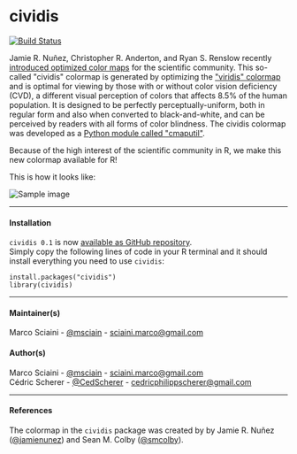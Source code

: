 # cividis

[![Build Status](https://travis-ci.org/marcosci/cividis.svg?branch=master)](https://travis-ci.org/marcosci/cividis)

Jamie R. Nuñez, Christopher R. Anderton, and Ryan S. Renslow recently
[introduced optimized color maps](https://arxiv.org/ftp/arxiv/papers/1712/1712.01662.pdf)
for the scientific community. This so-called "cividis" colormap is generated
by optimizing the ["viridis" colormap](https://bids.github.io/colormap/) and is
optimal for viewing by those with or without color vision deficiency (CVD), a
different visual perception of colors that affects 8.5% of the human population.
It is designed to be perfectly perceptually-uniform, both in regular form and
also when converted to black-and-white, and can be perceived by readers with
all forms of color blindness. The cividis colormap was developed as a
[Python module called "cmaputil"](https://github.com/pnnl/cmaputil).

Because of the high interest of the scientific community in R, we make this
new colormap available for R!

This is how it looks like:

![Sample image](https://raw.githubusercontent.com/msciain/blablabla)

---

#### Installation

`cividis 0.1` is now [available as GitHub repository](https://github.com/marcosci/cividis).  
Simply copy the following lines of code in your R terminal and it should install
everything you need to use `cividis`:

```{r}
install.packages("cividis")
library(cividis)
```

---

#### Maintainer(s)

Marco Sciaini - [@msciain](https://twitter.com/msciain) - <sciaini.marco@gmail.com>

#### Author(s)

Marco Sciaini - [@msciain](https://twitter.com/msciain) - <sciaini.marco@gmail.com>   
Cédric Scherer - [@CedScherer](https://twitter.com/CedScherer) - <cedricphilippscherer@gmail.com>

---

#### References

The colormap in the `cividis` package was created by by Jamie R. Nuñez ([@jamienunez](https://github.com/jamienunez)) and Sean M. Colby ([@smcolby](https://github.com/smcolby)).
